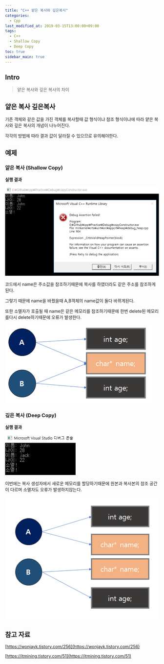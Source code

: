 ```yaml
---
title: "C++ 얕은 복사와 깊은복사"
categories: 
  - Cpp
last_modified_at: 2019-03-15T13:00:00+09:00
tags: 
  - C++
  - Shallow Copy
  - Deep Copy
toc: true
sidebar_main: true
---
```


## Intro

>  얕은 복사와 깊은 복사의 차이


## 얕은 복사 깊은복사

기존 객체와 같은 값을 가진 객체를 복사할때 값 형식이냐 참조 형식이냐에 따라 얕은 복사와 깊은 복사의 개념이 나누어진다. 

각각의 방법에 따라 결과 값이 달라질 수 있으므로 유의해야한다.


## 예제

### 얕은 복사 (Shallow Copy) 

<script src="https://gist.github.com/lesslate/d08e3ed62144c8015c00a3899ccc3367.js"></script>

**실행 결과**

![1](https://github.com/lesslate/lesslate.github.io/blob/master/assets/img/cpp/copy/1.png?raw=true)

코드에서 name은 주소값을 참조하기때문에 복사를 하였더라도 같은 주소를 참조하게된다.

그렇기 때문에 name을 바꿨을때 A,B객체의 name값이 둘다 바뀌게된다.

또한 소멸자가 호출될 때 name은 같은 메모리를 참조하기때문에 한번 delete된 메모리를다시 delete하기때문에 오류가 발생한다.

![3](https://github.com/lesslate/lesslate.github.io/blob/master/assets/img/cpp/copy/3.png?raw=true)


### 깊은 복사 (Deep Copy)

<script src="https://gist.github.com/lesslate/7c99ddf707b7e28c0d670c772b5d8700.js"></script>

**실행 결과**

![2](https://github.com/lesslate/lesslate.github.io/blob/master/assets/img/cpp/copy/2.png?raw=true)

이번에는 복사 생성자에서 새로운 메모리를 할당하기때문에 원본과 복사본의 참조 공간이 다르며 소멸자도 오류가 발생하지않는다.

![4](https://github.com/lesslate/lesslate.github.io/blob/master/assets/img/cpp/copy/4.png?raw=true)

## 참고 자료

[https://wonjayk.tistory.com/256](https://wonjayk.tistory.com/256)

[https://itmining.tistory.com/51](https://itmining.tistory.com/51)